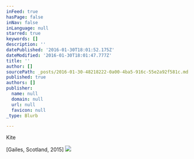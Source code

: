```yaml
---
inFeed: true
hasPage: false
inNav: false
inLanguage: null
starred: true
keywords: []
description: ''
datePublished: '2016-01-30T18:01:52.175Z'
dateModified: '2016-01-30T18:01:47.777Z'
title: ''
author: []
sourcePath: _posts/2016-01-30-48218222-0a00-4ba5-916c-55e2a92f581c.md
published: true
authors: []
publisher:
  name: null
  domain: null
  url: null
  favicon: null
_type: Blurb

---
```

Kite

\[Gailes, Scotland, 2015\]
![](https://the-grid-user-content.s3-us-west-2.amazonaws.com/0dd8f7bf-fdce-4f49-b4e7-aa2fde05bf9f.JPG)